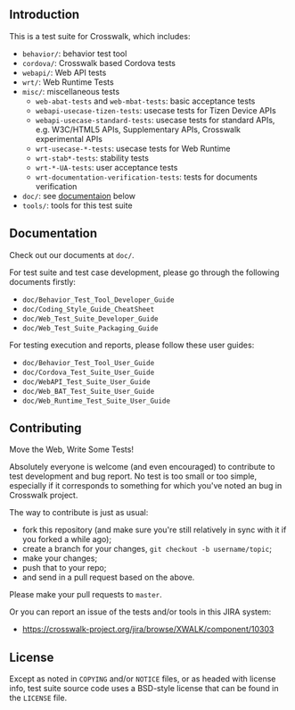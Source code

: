  ## Introduction

This is a test suite for Crosswalk, which includes:

* `behavior/`: behavior test tool
* `cordova/`: Crosswalk based Cordova tests
* `webapi/`: Web API tests
* `wrt/`: Web Runtime Tests
* `misc/`: miscellaneous tests
  * `web-abat-tests` and `web-mbat-tests`: basic acceptance tests
  * `webapi-usecase-tizen-tests`: usecase tests for Tizen Device APIs
  * `webapi-usecase-standard-tests`: usecase tests for standard APIs, e.g.
W3C/HTML5 APIs, Supplementary APIs, Crosswalk experimental APIs
  * `wrt-usecase-*-tests`: usecase tests for Web Runtime
  * `wrt-stab*-tests`: stability tests
  * `wrt-*-UA-tests`: user acceptance tests
  * `wrt-documentation-verification-tests`: tests for documents verification
* `doc/`: see [documentaion](#Documentation) below
* `tools/`: tools for this test suite

## Documentation

Check out our documents at `doc/`.

For test suite and test case development, please go through the following
documents firstly:

* `doc/Behavior_Test_Tool_Developer_Guide`
* `doc/Coding_Style_Guide_CheatSheet`
* `doc/Web_Test_Suite_Developer_Guide`
* `doc/Web_Test_Suite_Packaging_Guide`

For testing execution and reports, please follow these user guides:

* `doc/Behavior_Test_Tool_User_Guide`
* `doc/Cordova_Test_Suite_User_Guide`
* `doc/WebAPI_Test_Suite_User_Guide`
* `doc/Web_BAT_Test_Suite_User_Guide`
* `doc/Web_Runtime_Test_Suite_User_Guide`

## Contributing

Move the Web, Write Some Tests!

Absolutely everyone is welcome (and even encouraged) to contribute to test
development and bug report. No test is too small or too simple, especially
if it corresponds to something for which you've noted an bug in Crosswalk
project.

The way to contribute is just as usual:

* fork this repository (and make sure you're still relatively in sync with it
  if you forked a while ago);
* create a branch for your changes, `git checkout -b username/topic`;
* make your changes;
* push that to your repo;
* and send in a pull request based on the above.

Please make your pull requests to `master`.

Or you can report an issue of the tests and/or tools in this JIRA system:

* https://crosswalk-project.org/jira/browse/XWALK/component/10303

## License

Except as noted in `COPYING` and/or `NOTICE` files, or as headed with license
info, test suite source code uses a BSD-style license that can be found in the
`LICENSE` file.
